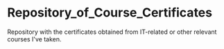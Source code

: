 # Repository_of_Course_Certificates
Repository with the certificates obtained from IT-related or other relevant courses I've taken.
